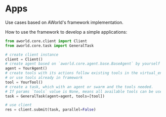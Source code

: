 # Apps

Use cases based on AWorld's framework implementation.

How to use the framework to develop a simple applications:
```python
from aworld.core.client import Client
from aworld.core.task import GeneralTask

# create client instance
client = Client()
# create agent based on `aworld.core.agent.base.BaseAgent` by yourself
agent = YourAgent()
# create tools with its actions follow existing tools in the virtual_environments package in the framework, 
# or use tools already in framework
tool = YourTool()
# create a task, which with an agent or swarm and the tools needed. 
# If params `tools` value is None, means all available tools can be used by default
task = GeneralTask(agent=agent, tools=[tool])

# use client
res = client.submit(task, parallel=False)
```